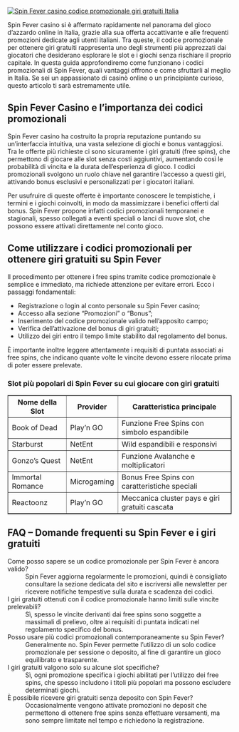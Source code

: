 [![Spin Fever casino codice promozionale giri gratuiti Italia](https://123-caf.pages.dev/gitsignup.png)](https://vrmoo.ru/Bt82HjjY)

<p>Spin Fever casino si è affermato rapidamente nel panorama del gioco d’azzardo online in Italia, grazie alla sua offerta accattivante e alle frequenti promozioni dedicate agli utenti italiani. Tra queste, il codice promozionale per ottenere giri gratuiti rappresenta uno degli strumenti più apprezzati dai giocatori che desiderano esplorare le slot e i giochi senza rischiare il proprio capitale. In questa guida approfondiremo come funzionano i codici promozionali di Spin Fever, quali vantaggi offrono e come sfruttarli al meglio in Italia. Se sei un appassionato di casinò online o un principiante curioso, questo articolo ti sarà estremamente utile.</p>  <h2>Spin Fever Casino e l’importanza dei codici promozionali</h2> <p>Spin Fever casino ha costruito la propria reputazione puntando su un’interfaccia intuitiva, una vasta selezione di giochi e bonus vantaggiosi. Tra le offerte più richieste ci sono sicuramente i giri gratuiti (free spins), che permettono di giocare alle slot senza costi aggiuntivi, aumentando così le probabilità di vincita e la durata dell’esperienza di gioco. I codici promozionali svolgono un ruolo chiave nel garantire l’accesso a questi giri, attivando bonus esclusivi e personalizzati per i giocatori italiani.</p> <p>Per usufruire di queste offerte è importante conoscere le tempistiche, i termini e i giochi coinvolti, in modo da massimizzare i benefici offerti dal bonus. Spin Fever propone infatti codici promozionali temporanei e stagionali, spesso collegati a eventi speciali o lanci di nuove slot, che possono essere attivati direttamente nel conto gioco.</p>  <h2>Come utilizzare i codici promozionali per ottenere giri gratuiti su Spin Fever</h2> <p>Il procedimento per ottenere i free spins tramite codice promozionale è semplice e immediato, ma richiede attenzione per evitare errori. Ecco i passaggi fondamentali:</p> <ul>   <li>Registrazione o login al conto personale su Spin Fever casino;</li>   <li>Accesso alla sezione “Promozioni” o “Bonus”;</li>   <li>Inserimento del codice promozionale valido nell’apposito campo;</li>   <li>Verifica dell’attivazione del bonus di giri gratuiti;</li>   <li>Utilizzo dei giri entro il tempo limite stabilito dal regolamento del bonus.</li> </ul> <p>È importante inoltre leggere attentamente i requisiti di puntata associati ai free spins, che indicano quante volte le vincite devono essere rilocate prima di poter essere prelevate.</p>  <h3>Slot più popolari di Spin Fever su cui giocare con giri gratuiti</h3> <table border="1" cellpadding="5" cellspacing="0">   <thead>     <tr>       <th>Nome della Slot</th>       <th>Provider</th>       <th>Caratteristica principale</th>     </tr>   </thead>   <tbody>     <tr>       <td>Book of Dead</td>       <td>Play’n GO</td>       <td>Funzione Free Spins con simbolo espandibile</td>     </tr>     <tr>       <td>Starburst</td>       <td>NetEnt</td>       <td>Wild espandibili e responsivi</td>     </tr>     <tr>       <td>Gonzo’s Quest</td>       <td>NetEnt</td>       <td>Funzione Avalanche e moltiplicatori</td>     </tr>     <tr>       <td>Immortal Romance</td>       <td>Microgaming</td>       <td>Bonus Free Spins con caratteristiche speciali</td>     </tr>     <tr>       <td>Reactoonz</td>       <td>Play’n GO</td>       <td>Meccanica cluster pays e giri gratuiti cascata</td>     </tr>   </tbody> </table>  <h2>FAQ – Domande frequenti su Spin Fever e i giri gratuiti</h2> <dl>   <dt>Come posso sapere se un codice promozionale per Spin Fever è ancora valido?</dt>   <dd>Spin Fever aggiorna regolarmente le promozioni, quindi è consigliato consultare la sezione dedicata del sito e iscriversi alle newsletter per ricevere notifiche tempestive sulla durata e scadenza dei codici.</dd>    <dt>I giri gratuiti ottenuti con il codice promozionale hanno limiti sulle vincite prelevabili?</dt>   <dd>Sì, spesso le vincite derivanti dai free spins sono soggette a massimali di prelievo, oltre ai requisiti di puntata indicati nel regolamento specifico del bonus.</dd>    <dt>Posso usare più codici promozionali contemporaneamente su Spin Fever?</dt>   <dd>Generalmente no. Spin Fever permette l’utilizzo di un solo codice promozionale per sessione o deposito, al fine di garantire un gioco equilibrato e trasparente.</dd>    <dt>I giri gratuiti valgono solo su alcune slot specifiche?</dt>   <dd>Sì, ogni promozione specifica i giochi abilitati per l’utilizzo dei free spins, che spesso includono i titoli più popolari ma possono escludere determinati giochi.</dd>    <dt>È possibile ricevere giri gratuiti senza deposito con Spin Fever?</dt>   <dd>Occasionalmente vengono attivate promozioni no deposit che permettono di ottenere free spins senza effettuare versamenti, ma sono sempre limitate nel tempo e richiedono la registrazione.</dd> </dl>